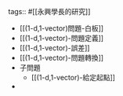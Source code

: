 tags:: #[[永興學長的研究]]

- [[(1-d,1-vector)問題-白板]]
- [[(1-d,1-vector)-問題定義]]
- [[(1-d,1-vector)-誤差]]
- [[(1-d,1-vector)-問題轉換]]
- 子問題
	- [[(1-d,1-vector)-給定起點]]
-